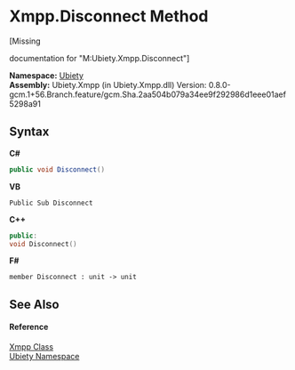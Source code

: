 # Xmpp.Disconnect Method 
 

\[Missing <summary> documentation for "M:Ubiety.Xmpp.Disconnect"\]

**Namespace:**&nbsp;<a href="6914e263-4eb2-ee9a-b0e6-9e93cef96d47">Ubiety</a><br />**Assembly:**&nbsp;Ubiety.Xmpp (in Ubiety.Xmpp.dll) Version: 0.8.0-gcm.1+56.Branch.feature/gcm.Sha.2aa504b079a34ee9f292986d1eee01aef5298a91

## Syntax

**C#**<br />
``` C#
public void Disconnect()
```

**VB**<br />
``` VB
Public Sub Disconnect
```

**C++**<br />
``` C++
public:
void Disconnect()
```

**F#**<br />
``` F#
member Disconnect : unit -> unit 

```


## See Also


#### Reference
<a href="e953c009-389e-9c73-f5e2-3a498af966ca">Xmpp Class</a><br /><a href="6914e263-4eb2-ee9a-b0e6-9e93cef96d47">Ubiety Namespace</a><br />
